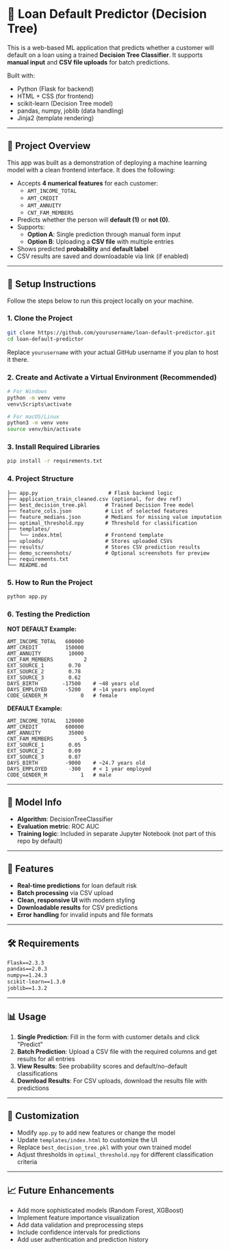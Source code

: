# 🏦 Loan Default Predictor (Decision Tree)

This is a web-based ML application that predicts whether a customer will default on a loan using a trained **Decision Tree Classifier**. It supports **manual input** and **CSV file uploads** for batch predictions.

Built with:
- Python (Flask for backend)
- HTML + CSS (for frontend)
- scikit-learn (Decision Tree model)
- pandas, numpy, joblib (data handling)
- Jinja2 (template rendering)

---

## 📌 Project Overview

This app was built as a demonstration of deploying a machine learning model with a clean frontend interface. It does the following:

- Accepts **4 numerical features** for each customer:
  - `AMT_INCOME_TOTAL`
  - `AMT_CREDIT`
  - `AMT_ANNUITY`
  - `CNT_FAM_MEMBERS`
- Predicts whether the person will **default (1)** or **not (0)**.
- Supports:
  - **Option A**: Single prediction through manual form input
  - **Option B**: Uploading a **CSV file** with multiple entries
- Shows predicted **probability** and **default label**
- CSV results are saved and downloadable via link (if enabled)

---

## 🚀 Setup Instructions

Follow the steps below to run this project locally on your machine.

### 1. Clone the Project

```bash
git clone https://github.com/yourusername/loan-default-predictor.git
cd loan-default-predictor
```

Replace `yourusername` with your actual GitHub username if you plan to host it there.

### 2. Create and Activate a Virtual Environment (Recommended)

```bash
# For Windows
python -m venv venv
venv\Scripts\activate

# For macOS/Linux
python3 -m venv venv
source venv/bin/activate
```

### 3. Install Required Libraries

```bash
pip install -r requirements.txt
```

### 4. Project Structure

```
├── app.py                       # Flask backend logic
├── application_train_cleaned.csv (optional, for dev ref)
├── best_decision_tree.pkl      # Trained Decision Tree model
├── feature_cols.json           # List of selected features
├── feature_medians.json        # Medians for missing value imputation
├── optimal_threshold.npy       # Threshold for classification
├── templates/
│   └── index.html              # Frontend template
├── uploads/                    # Stores uploaded CSVs
├── results/                    # Stores CSV prediction results
├── demo_screenshots/           # Optional screenshots for preview
├── requirements.txt
└── README.md
```

### 5. How to Run the Project

```bash
python app.py
```

### 6. Testing the Prediction

**NOT DEFAULT Example:**
```
AMT_INCOME_TOTAL   600000
AMT_CREDIT         150000
AMT_ANNUITY         10000
CNT_FAM_MEMBERS          2
EXT_SOURCE_1        0.70
EXT_SOURCE_2        0.78
EXT_SOURCE_3        0.62
DAYS_BIRTH        -17500    # ~48 years old
DAYS_EMPLOYED      -5200    # ~14 years employed
CODE_GENDER_M           0   # female
```

**DEFAULT Example:**
```
AMT_INCOME_TOTAL   120000
AMT_CREDIT         600000
AMT_ANNUITY         35000
CNT_FAM_MEMBERS          5
EXT_SOURCE_1        0.05
EXT_SOURCE_2        0.09
EXT_SOURCE_3        0.07
DAYS_BIRTH         -9000    # ~24.7 years old
DAYS_EMPLOYED       -300    # < 1 year employed
CODE_GENDER_M           1   # male
```

---

## 🧠 Model Info

- **Algorithm**: DecisionTreeClassifier
- **Evaluation metric**: ROC AUC
- **Training logic**: Included in separate Jupyter Notebook (not part of this repo by default)

---

## 📝 Features

- **Real-time predictions** for loan default risk
- **Batch processing** via CSV upload
- **Clean, responsive UI** with modern styling
- **Downloadable results** for CSV predictions
- **Error handling** for invalid inputs and file formats

---

## 🛠️ Requirements

```txt
Flask==2.3.3
pandas==2.0.3
numpy==1.24.3
scikit-learn==1.3.0
joblib==1.3.2
```

---

## 📊 Usage

1. **Single Prediction**: Fill in the form with customer details and click "Predict"
2. **Batch Prediction**: Upload a CSV file with the required columns and get results for all entries
3. **View Results**: See probability scores and default/no-default classifications
4. **Download Results**: For CSV uploads, download the results file with predictions

---

## 🔧 Customization

- Modify `app.py` to add new features or change the model
- Update `templates/index.html` to customize the UI
- Replace `best_decision_tree.pkl` with your own trained model
- Adjust thresholds in `optimal_threshold.npy` for different classification criteria

---

## 📈 Future Enhancements

- Add more sophisticated models (Random Forest, XGBoost)
- Implement feature importance visualization
- Add data validation and preprocessing steps
- Include confidence intervals for predictions
- Add user authentication and prediction history